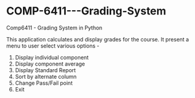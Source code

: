 # COMP-6411---Grading-System
Comp6411 - Grading System in Python

This application calculates and display grades for the course.
It present a menu to user select various options -

1. Display individual component
2. Display component average
3. Display Standard Report
4. Sort by alternate column
5. Change Pass/Fail point
6. Exit
